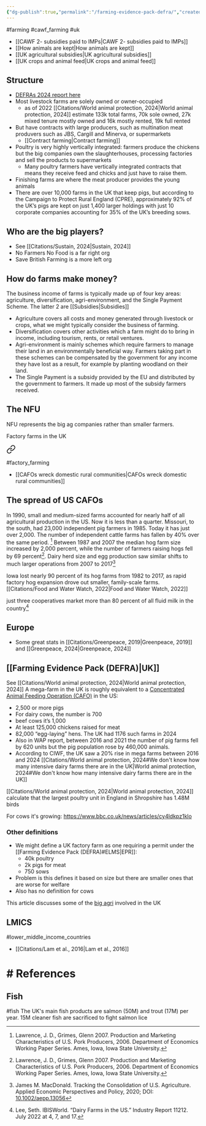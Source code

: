 ```yaml
---
{"dg-publish":true,"permalink":"/farming-evidence-pack-defra/","created":"2024-05-16T20:56:11.000+01:00","updated":"2025-10-01T19:25:11.102+01:00"}
---
```


#farming #cawf_farming #uk 

- [[CAWF 2- subsidies paid to IMPs\|CAWF 2- subsidies paid to IMPs]]
- [[How animals are kept\|How animals are kept]] 
- [[UK agricultural subsidies\|UK agricultural subsidies]]
- [[UK crops and animal feed\|UK crops and animal feed]] 
## Structure
- [DEFRAs 2024 report here](https://assets.publishing.service.gov.uk/media/66e7e0b33f1299ce5d5c3ed9/Farming_evidence_pack_16sept24.pdf)
- Most livestock farms are solely owned or owner-occupied
	- as of 2022 [[Citations/World animal protection, 2024\|World animal protection, 2024]] estimate 133k total farms, 70k sole owned, 27k mixed tenure mostly owned and 16k mostly rented, 19k full rented
- But have contracts with large producers, such as multination meat produvers such as JBS, Cargill and Minerva, or supermarkets
	- [[Contract farming\|Contract farming]]
- Poultry is very highly vertically integrated: farmers produce the chickens but the big companies own the slaughterhouses, processing factories and sell the products to supermarkets
	- Many poultry farmers have vertically integrated contracts that means they receive feed and chicks and just have to raise them.
- Finishing farms are where the meat producer provides the young animals
- There are over 10,000 farms in the UK that keep pigs, but according to the Campaign to Protect Rural England (CPRE), approximately 92% of the UK’s pigs are kept on just 1,400 larger holdings with just 10 corporate companies accounting for 35% of the UK’s breeding sows.

## Who are the big players?
- See [[Citations/Sustain, 2024\|Sustain, 2024]]
- No Farmers No Food is a far right org
- Save British Farming is a more left org
## How do farms make money?
The business income of farms is typically made up of four key areas: agriculture, diversification, agri-environment, and the Single Payment Scheme. The latter 2 are [[Subsidies\|Subsidies]]

- Agriculture covers all costs and money generated through livestock or crops, what we might typically consider the business of farming.
- Diversification covers other activities which a farm might do to bring in income, including tourism, rents, or retail ventures.
- Agri-environment is mainly schemes which require farmers to manage their land in an environmentally beneficial way. Farmers taking part in these schemes can be compensated by the government for any income they have lost as a result, for example by planting woodland on their land.
- The Single Payment is a subsidy provided by the EU and distributed by the government to farmers. It made up most of the subsidy farmers received.

## The NFU
NFU represents the big ag companies rather than smaller farmers.

Factory farms in the UK 

<div class="transclusion internal-embed is-loaded"><a class="markdown-embed-link" href="/the-consolidation-and-intensification-of-farms/#agriculture-in-the-uk-uk" aria-label="Open link"><svg xmlns="http://www.w3.org/2000/svg" width="24" height="24" viewBox="0 0 24 24" fill="none" stroke="currentColor" stroke-width="2" stroke-linecap="round" stroke-linejoin="round" class="svg-icon lucide-link"><path d="M10 13a5 5 0 0 0 7.54.54l3-3a5 5 0 0 0-7.07-7.07l-1.72 1.71"></path><path d="M14 11a5 5 0 0 0-7.54-.54l-3 3a5 5 0 0 0 7.07 7.07l1.71-1.71"></path></svg></a><div class="markdown-embed">




#factory_farming 

- [[CAFOs wreck domestic rural communities\|CAFOs wreck domestic rural communities]]
## The spread of US CAFOs
In 1990, small and medium-sized farms accounted for nearly half of all agricultural production in the US. Now it is less than a quarter. Missouri, to the south, had 23,000 independent pig farmers in 1985. Today it has just over 2,000. The number of independent cattle farms has fallen by 40% over the same period. [^1]
Between 1987 and 2007 the median hog farm size increased by 2,000 percent, while the number of farmers raising hogs fell by 69 percent[^1]. Dairy herd size and egg production saw similar shifts to much larger operations from 2007 to 2017[^2]

Iowa lost nearly 90 percent of its hog farms from 1982 to 2017, as rapid factory hog expansion drove out smaller, family-scale farms. [[Citations/Food and Water Watch, 2022\|Food and Water Watch, 2022]]

just three cooperatives market more than 80 percent of all fluid milk in the country[^3] 

## Europe
- Some great stats in [[Citations/Greenpeace, 2019\|Greenpeace, 2019]] and [[Greenpeace, 2024\|Greenpeace, 2024]]


## [[Farming Evidence Pack (DEFRA)\|UK]]
See [[Citations/World animal protection, 2024\|World animal protection, 2024]] 
A mega-farm in the UK is roughly equivalent to a [Concentrated Animal Feeding Operation (CAFO)](https://plantbasednews.org/culture/film/film-north-carolina-pig-farming/) in the US:
- 2,500 or more pigs
- For dairy cows, the number is 700
- beef cows it’s 1,000
- At least 125,000 chickens raised for meat
- 82,000 “egg-laying” hens.
The UK had 1176 such farms in 2024
- Also in WAP report, between 2016 and 2021 the number of pig farms fell by 620 units but the pig population rose by 460,000 animals.
- According to CIWF, the UK saw a 20% rise in mega farms between 2016 and 2024
[[Citations/World animal protection, 2024#We don't know how many intensive dairy farms there are in the UK\|World animal protection, 2024#We don't know how many intensive dairy farms there are in the UK]]

[[Citations/World animal protection, 2024\|World animal protection, 2024]] calculate that the largest poultry unit in England in Shropshire has 1.48M birds

For cows it's growing: https://www.bbc.co.uk/news/articles/cy4ldkpz1klo 
### Other definitions
- We might define a UK factory farm as one requiring a permit under the [[Farming Evidence Pack (DEFRA)#ELMS\|EPR]]:
	- 40k poultry
	- 2k pigs for meat
	- 750 sows
- Problem is this defines it based on size but there are smaller ones that are worse for welfare
- Also has no definition for cows

This article discusses some of the [big agri](https://www.sustainweb.org/news/may23-intensive-livestock-directors-pay/) involved in the UK
## LMICS
#lower_middle_income_countries 
- [[Citations/Lam et al., 2016\|Lam et al., 2016]]

# # References

[^1]: Lawrence, J. D., Grimes, Glenn 2007. Production and Marketing Characteristics of U.S. Pork Producers, 2006. Department of Economics Working Paper Series. Ames, Iowa, Iowa State University.
[^2]: James M. MacDonald. Tracking the Consolidation of U.S. Agriculture. Applied Economic Perspectives and Policy, 2020; DOI: [10.1002/aepp.13056](https://onlinelibrary.wiley.com/doi/10.1002/aepp.13056)
[^3]: Lee, Seth. IBISWorld. “Dairy Farms in the US.” Industry Report 11212. July 2022 at 4, 7, and 17.

</div></div>


## Fish
#fish 
The UK's main fish products are salmon (50M) and trout (17M) per year. 15M cleaner fish are sacrificed to fight salmon lice